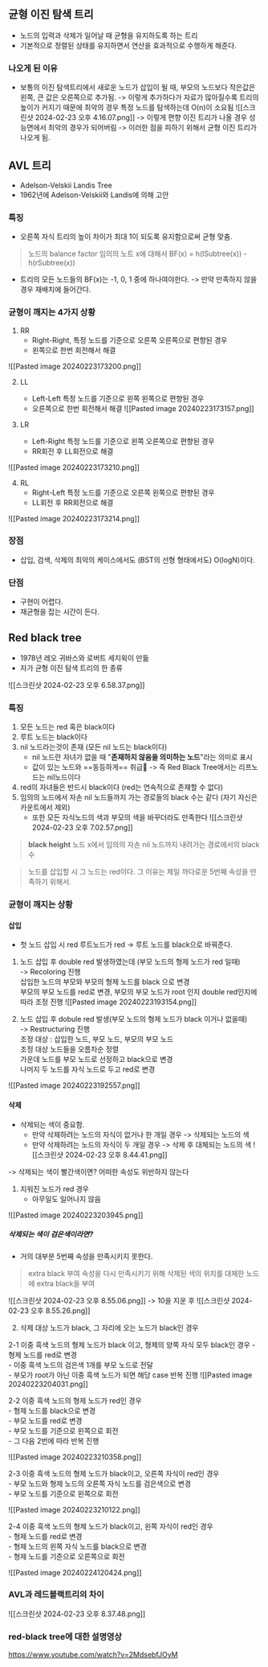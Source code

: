 ## 균형 이진 탐색 트리
- 노드의 입력과 삭제가 일어날 때 균형을 유지하도록 하는 트리
- 기본적으로 정렬된 상태를 유지하면서 연산을 효과적으로 수행하게 해준다.

### 나오게 된 이유
- 보통의 이진 탐색트리에서 새로운 노드가 삽입이 될 때, 부모의 노드보다 작은값은 왼쪽, 큰 값은 오른쪽으로 추가됨.
  -> 이렇게 추가하다가 자료가 많아질수록 트리의 높이가 커지기 때문에 최악의 경우 특정 노드를 탐색하는데 O(n)이 소요됨
![[스크린샷 2024-02-23 오후 4.16.07.png]]
-> 이렇게 편향 이진 트리가 나올 경우 성능면에서 최악의 경우가 되어버림
-> 이러한 점을 피하기 위해서 균형 이진 트리가 나오게 됨.

## AVL 트리
- Adelson-Velskii Landis Tree
- 1962년에 Adelson-Velskii와 Landis에 의해 고안

### 특징
- 오른쪽 자식 트리의 높이 차이가 최대 1이 되도록 유지함으로써 균형 맞춤.
> 노드의 balance factor
> 임의의 노트 x에 대해서
> BF(x) = h(ISubtree(x)) - h(rSubtree(x))
- 트리의 모든 노드들의 BF(x)는 -1, 0, 1 중에 하나여야한다.
	-> 만약 만족하지 않을 경우 재배치에 들어간다.


### 균형이 깨지는 4가지 상황
1. RR
	- Right-Right, 특정 노드를 기준으로 오른쪽 오른쪽으로 편향된 경우
	- 왼쪽으로 한번 회전해서 해결

![[Pasted image 20240223173200.png]]

2. LL
	- Left-Left 특정 노드를 기준으로 왼쪽 왼쪽으로 편향된 경우
	- 오른쪽으로 한번 회전해서 해결
![[Pasted image 20240223173157.png]]

3. LR
	- Left-Right 특정 노드를 기준으로 왼쪽 오른쪽으로 편향된 경우
	- RR회전 후 LL회전으로 해결

![[Pasted image 20240223173210.png]]

4. RL
	- Right-Left 특정 노드를 기준으로 오른쪽 왼쪽으로 편향된 경우
	- LL회전 후 RR회전으로 해결 

![[Pasted image 20240223173214.png]]

### 장점
- 삽입, 검색, 삭제의 최악의 케이스에서도 (BST의 선형 형태에서도) O(logN)이다.

### 단점
- 구현이 어렵다.
- 재균형을 잡는 시간이 든다.


## Red black tree
- 1978년 레오 귀바스와 로버트 세지윅이 만듦
- 자가 균형 이진 탐색 트리의 한 종류

![[스크린샷 2024-02-23 오후 6.58.37.png]]
### 특징
1. 모든 노드는 red 혹은 black이다
2. 루트 노드는 black이다
3. nil 노드라는것이 존재 (모든 nil 노드는 black이다)
	- nil 노드란 자녀가 없을 때 "**존재하지 않음을 의미하는 노드**"라는 의미로 표시
	- 값이 있는 노드와 ==동등하게== 취급
	-> 즉 Red Black Tree에서는 리프노드는 nil노드이다
4. red의 자녀들은 반드시 black이다 (red는 연속적으로 존재할 수 없다)
5. 임의의 노드에서 자손 nil 노드들까지 가는 경로들의 black 수는 같다 (자기 자신은 카운트에서 제외)
	- 또한 모든 자식노드의 색과 부모의 색을 바꾸더라도 만족한다
![[스크린샷 2024-02-23 오후 7.02.57.png]]

> **black height**
> 노드 x에서 임의의 자손 nil 노드까지 내려가는 경로에서의 black 수

> 노드를 삽입할 시 그 노드는 red이다.
> 그 이유는 제일 까다로운 5번째 속성을 만족하기 위해서.

### 균형이 깨지는 상황
#### 삽입
 - 첫 노드 삽입 시 red 루트노드가 red
	-> 루트 노드를 black으로 바꿔준다.

1. 노드 삽입 후 double red 발생하였는데 (부모 노드의 형제 노드가 red 일때)  
    -> Recoloring 진행  
    삽입한 노드의 부모와 부모의 형제 노드를 black 으로 변경  
    부모의 부모 노드를 red로 변경, 부모의 부모 노드가 root 인지 double red인지에 따라 조정 진행
![[Pasted image 20240223193154.png]]

2. 노드 삽입 후 dobule red 발생(부모 노드의 형제 노드가 black 이거나 없을때)  
    -> Restructuring 진행  
    조정 대상 : 삽입한 노드, 부모 노드, 부모의 부모 노드  
    조정 대상 노드들을 오름차순 정렬  
    가운데 노드를 부모 노드로 선정하고 black으로 변경  
    나머지 두 노드를 자식 노드로 두고 red로 변경

![[Pasted image 20240223192557.png]]

#### 삭제
- 삭제되는 색이 중요함.
	- 만약 삭제하려는 노드의 자식이 없거나 한 개일 경우 -> 삭제되는 노드의 색
	- 만약 삭제하려는 노드의 자식이 두 개일 경우 -> 삭제 후 대체되는 노드의 색
![[스크린샷 2024-02-23 오후 8.44.41.png]]

-> 삭제되는 색이 빨간색이면? 어떠한 속성도 위반하지 않는다

1. 지워진 노드가 red 경우 
	- 아무일도 일어나지 않음

![[Pasted image 20240223203945.png]]

##### 삭제되는 색이 검은색이라면?
- 거의 대부분 5번째 속성을 만족시키지 못한다.
> extra black 부여
> 속성을 다시 만족시키기 위해 삭제된 색의 위치를 대체한 노드에 extra black을 부여

![[스크린샷 2024-02-23 오후 8.55.06.png]]
-> 10을 지운 후
![[스크린샷 2024-02-23 오후 8.55.26.png]]


2. 삭제 대상 노드가 black, 그 자리에 오는 노드가 black인 경우

2-1 이중 흑색 노드의 형제 노드가 black 이고, 형제의 양쪽 자식 모두 black인 경우
	- 형제 노드를 red로 변경  
	- 이중 흑색 노드의 검은색 1개를 부모 노드로 전달  
	- 부모가 root가 아닌 이중 흑색 노드가 되면 해당 case 반복 진행
![[Pasted image 20240223204031.png]]
	
2-2 이중 흑색 노드의 형제 노드가 red인 경우  
	- 형제 노드를 black으로 변경  
	- 부모 노드를 red로 변경  
	- 부모 노드를 기준으로 왼쪽으로 회전  
	- 그 다음 2번에 따라 반복 진행

![[Pasted image 20240223210358.png]]

2-3 이중 흑색 노드의 형제 노드가 black이고, 오른쪽 자식이 red인 경우  
	- 부모 노드와 형제 노드의 오른쪽 자식 노드를 검은색으로 변경  
	- 부모 노드를 기준으로 왼쪽으로 회전

![[Pasted image 20240223210122.png]]

2-4 이중 흑색 노드의 형제 노드가 black이고, 왼쪽 자식이 red인 경우  
	- 형제 노드를 red로 변경  
	- 형제 노드의 왼쪽 자식 노드를 black으로 변경  
	- 형제 노드를 기준으로 오른쪽으로 회전

![[Pasted image 20240224120424.png]]


### AVL과 레드블랙트리의 차이
![[스크린샷 2024-02-23 오후 8.37.48.png]]

### red-black tree에 대한 설명영상
https://www.youtube.com/watch?v=2MdsebfJOyM
